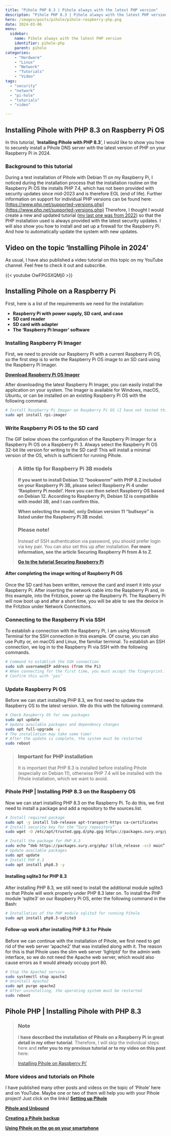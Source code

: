 ```yaml
---
title: "Pihole PHP 8.3 | Pihole always with the latest PHP version"
descripton: "Pihole PHP 8.3 | Pihole always with the latest PHP version | In this tutorial, I will show you how to install Pihole with the latest PHP version."
hero: /images/posts/pihole/pihole-raspberry-php.png
date: 2024-03-06
menu:
  sidebar:
    name: Pihole always with the latest PHP version
    identifier: pihole-php
    parent: pihole
categories:   
    - "Hardware"
    - "Linux"
    - "Network"
    - "Tutorials"
    - "Video"
tags:   
  - "security"
  - "network"
  - "pi-hole"
  - "tutorials"
  - "video"

---
```

## Installing Pihole with PHP 8.3 on Raspberry Pi OS
In this tutorial, ‘**Installing Pihole with PHP 8.3**’, I would like to show you how to securely install a Pihole DNS server with the latest version of PHP on your Raspberry Pi in 2024.
### Background to this tutorial
During a test installation of Pihole with Debian 11 on my Raspberry Pi, I noticed during the installation process that the installation routine on the Raspberry Pi OS lite installs PHP 7.4, which has not been provided with security updates since mid-2023 and is therefore EOL (end of life).
Further information on support for individual PHP versions can be found here:
[https://www.php.net/supported-versions.php](https://www.php.net/supported-versions.php)
Therefore, I thought I would create a new and updated tutorial ([my last one was from 2022](https://secure-bits.org/pi-hole-auf-einen-raspberry-pi-installieren/)) so that the PHP installation used is always provided with the latest security updates.
I will also show you how to install and set up a firewall for the Raspberry Pi. And how to automatically update the system with new updates.
## Video on the topic ‘Installing Pihole in 2024’
As usual, I have also published a video tutorial on this topic on my YouTube channel. Feel free to check it out and subscribe.

{{< youtube OwFPGSXQMj0 >}}

## Installing Pihole on a Raspberry Pi
First, here is a list of the requirements we need for the installation:
- **Raspberry Pi with power supply, SD card, and case**
- **SD card reader**
- **SD card with adapter**
- **The ‘Raspberry Pi Imager’ software**
### Installing Raspberry Pi Imager


First, we need to provide our Raspberry Pi with a current Raspberry Pi OS, so the first step is to write the Raspberry Pi OS image to an SD card using the Raspberry Pi Imager.

**[Download Raspberry Pi OS Imager](https://www.raspberrypi.com/software/)**

After downloading the latest Raspberry Pi Imager, you can easily install the application on your system.
The Imager is available for Windows, macOS, Ubuntu, or can be installed on an existing Raspberry Pi OS with the following command.

```bash
# Install Raspberry Pi Imager on Raspberry Pi OS (I have not tested this yet)
sudo apt install rpi-imager
```
### Write Raspberry Pi OS to the SD card
The GIF below shows the configuration of the Raspberry Pi Imager for a Raspberry Pi OS on a Raspberry Pi 3. Always select the Raspberry Pi OS 32-bit lite version for writing to the SD card! This will install a minimal version of the OS, which is sufficient for running Pihole.

> ### A little tip for Raspberry Pi 3B models
>
> **If you want to install Debian 12 “bookworm” with PHP 8.2 included on your Raspberry Pi 3B, please select Raspberry Pi 4 under ‘Raspberry Pi model’. Here you can then select Raspberry OS based on Debian 12. According to Raspberry Pi, Debian 12 is compatible with model 3B, and I can confirm this.**
>
> **When selecting the model, only Debian version 11 “bullseye” is listed under the Raspberry Pi 3B model.**
> ### Please note!
>
> Instead of SSH authentication via password, you should prefer login via key pair. You can also set this up after installation. **For more information, see the article Securing Raspberry Pi from A to Z**.
>
> [**Go to the tutorial Securing Raspberry Pi**](https://secure-bits.org/raspberry-pi-absichern-von-a-z-2023/)

#### After completing the image writing of Raspberry Pi OS
Once the SD card has been written, remove the card and insert it into your Raspberry Pi.
After inserting the network cable into the Raspberry Pi and, in this example, into the Fritzbox, power up the Raspberry Pi.
The Raspberry Pi will now boot up and after a short time, you will be able to see the device in the Fritzbox under Network Connections.

### Connecting to the Raspberry Pi via SSH
To establish a connection with the Raspberry Pi, I am using Microsoft Terminal for the SSH connection in this example. Of course, you can also use Putty or, on macOS and Linux, the familiar terminal.
To establish an SSH connection, we log in to the Raspberry Pi via SSH with the following commands.

```bash
# Command to establish the SSH connection
sudo ssh username@IP address (from the Pi)
# When connecting for the first time, you must accept the fingerprint.
# Confirm this with ‘yes’
```
### Update Raspberry Pi OS
Before we can start installing PHP 8.3, we first need to update the Raspberry OS to the latest version. We do this with the following command.

```bash
# Check Raspberry OS for new packages
sudo apt update
# Update available packages and dependency changes
sudo apt full-upgrade -y
# The installation may take some time!
# After the update is complete, the system must be restarted
sudo reboot
```
> ### Important for PHP installation
>
> It is important that PHP 8.3 is installed before installing Pihole (especially on Debian 11), otherwise PHP 7.4 will be installed with the Pihole installation, which we want to avoid.


### Pihole PHP | Installing PHP 8.3 on the Raspberry OS
Now we can start installing PHP 8.3 on the Raspberry Pi.
To do this, we first need to install a package and add a repository to the sources.list.

```bash
# Install required package
sudo apt -y install lsb-release apt-transport-https ca-certificates
# Install security key for the “Sury repository”
sudo wget -O /etc/apt/trusted.gpg.d/php.gpg https://packages.sury.org/php/apt.gpg
```
```bash
# Install the package for PHP 8.3
sudo echo “deb https://packages.sury.org/php/ $(lsb_release -sc) main” | tee /etc/apt/sources.list.d/php.list
# Update available packages
sudo apt update
# Install PHP 8.3
sudo apt install php8.3 -y
```
#### Installing sqlite3 for PHP 8.3
After installing PHP 8.3, we still need to install the additional module sqlite3 so that Pihole will work properly under PHP 8.3 later on.
To install the PHP module ‘sqlite3’ on our Raspberry Pi OS, enter the following command in the Bash:
```bash
# Installation of the PHP module sqlite3 for running Pihole
sudo apt install php8.3-sqlite3
```
#### Follow-up work after installing PHP 8.3 for Pihole
Before we can continue with the installation of Pihole, we first need to get rid of the web server ‘apache2’ that was installed along with it. The reason for this is that Pihole uses the slim web server ‘lightptd’ for the admin web interface, so we do not need the Apache web server, which would also cause errors as it would already occupy port 80.
```bash
# Stop the Apache2 service
sudo systemctl stop apache2
# Uninstall Apache2
sudo apt purge apache2
# After uninstalling, the operating system must be restarted
sudo reboot
```
## Pihole PHP | Installing Pihole with PHP 8.3

> ### Note
>
> I **have described the installation of Pihole on a Raspberry Pi** **in great detail in my other tutorial**. Therefore, I will skip the individual steps here and **refer you to my previous tutorial or to my video on this post** here:
>
> [Installing Pihole on Raspberry Pi’](https://secure-bits.org/pi-hole-auf-einen-raspberry-pi-installieren/#pihole-installieren)

### More videos and tutorials on Pihole
I have published many other posts and videos on the topic of ‘Pihole’ here and on YouTube.
Maybe one or two of them will help you with your Pihole project! Just click on the links!
**[Setting up Pihole](https://secure-bits.org/pi-hole-einrichten-konfigurieren/)**

**[Pihole and Unbound](https://secure-bits.org/pi-hole-unbound-jetzt-richtig-installieren-in-2023/)**

[**Creating a Pihole backup**]()

[**Using Pihole on the go on your smartphone**](https://secure-bits.org/pihole-vpn-mit-pivpn-und-wireguard/)
